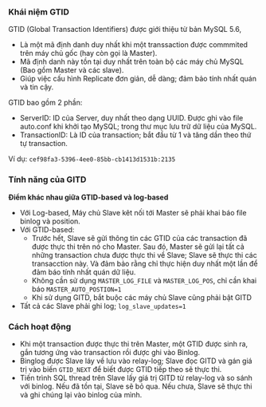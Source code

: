 ### Khái niệm GTID

GTID (Global Transaction Identifiers) được giới thiệu từ bản MySQL 5.6, 
- Là một mã định danh duy nhất khi một transsaction được commmited trên máy chủ gốc (hay còn gọi là Master). 
- Mã định danh này tồn tại duy nhất trên toàn bộ các máy chủ MySQL (Bao gồm Master và các slave). 
- Giúp việc cấu hình Replicate đơn giản, dễ dàng; đảm bảo tính nhất quán và tin cậy.

GTID bao gồm 2 phần: 
- ServerID: ID của Server, duy nhất theo dạng UUID. Được ghi vào file auto.conf khi khởi tạo MySQL; trong thư mục lưu trữ dữ liệu của MySQL. 
- TransactionID: Là ID của transaction; bắt đầu từ 1 và tăng dần theo thứ tự transaction. 

Ví dụ: `cef98fa3-5396-4ee0-85bb-cb1413d1531b:2135`

### Tính năng của GITD

**Điểm khác nhau giữa GTID-based và log-based**

- Với Log-based, Máy chủ Slave kêt nối tới Master sẽ phải khai báo file binlog và position.
- Với GTID-based: 
  - Trước hết, Slave sẽ gửi thông tin các GTID của các transaction đã được thực thi trên nó cho Master. Sau đó, Master sẽ gửi lại tất cả những transaction chưa được thực thi về Slave; Slave sẽ thực thi các transacction này. Và đảm bảo rằng chỉ thực hiện duy nhất một lần để đảm báo tính nhất quán dữ liệu.
  - Không cần sử dụng `MASTER_LOG_FILE` và `MASTER_LOG_POS`, chỉ cần khai báo `MASTER_AUTO_POSTION=1`
  - Khi sử dụng GITD, bắt buộc các máy chủ Slave cũng phải bật GITD
- Tất cả các Slave phải ghi log; `log_slave_updates=1`

### Cách hoạt động
- Khi một transaction được thực thi trên Master, một GTID được sinh ra, gắn tương ứng vào transaction rồi được ghi vào Binlog.
- Binglog được Slave láy về lưu vào relay-log; Slave đọc GITD và gán giá trị vào biến `GTID_NEXT` để biết được GTID tiếp theo sẽ thực thi. 
- Tiến trình SQL thread trên Slave lấy giá trị GITD từ relay-log và so sánh với binlog. Nếu đã tồn tại, Slave sẽ bỏ qua. Nếu chưa, Slave sẽ thực thi và ghi chúng lại vào binlog của mình.

